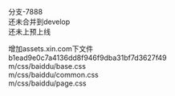 分支-7888  
还未合并到develop  
还未上预上线


增加assets.xin.com下文件  
b1ead9e0c7a4136dd8f946f9dba31bf7d3627f49  
m/css/baiddu/base.css  
m/css/baiddu/common.css  
m/css/baiddu/page.css
